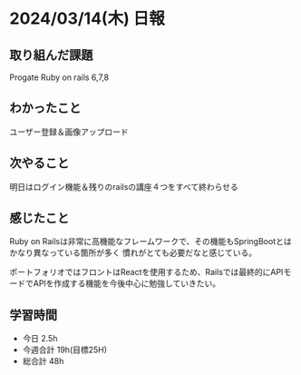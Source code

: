 # 2024/03/14(木) 日報

## 取り組んだ課題
Progate Ruby on rails 6,7,8

## わかったこと
ユーザー登録＆画像アップロード

## 次やること
明日はログイン機能＆残りのrailsの講座４つをすべて終わらせる

## 感じたこと
Ruby on Railsは非常に高機能なフレームワークで、その機能もSpringBootとはかなり異なっている箇所が多く
慣れがとても必要だなと感じている。

ポートフォリオではフロントはReactを使用するため、Railsでは最終的にAPIモードでAPIを作成する機能を今後中心に勉強していきたい。

## 学習時間
- 今日 2.5h
- 今週合計 19h(目標25H)
- 総合計 48h
